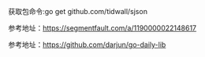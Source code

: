 获取包命令:go get github.com/tidwall/sjson

参考地址：https://segmentfault.com/a/1190000022148617

参考地址：https://github.com/darjun/go-daily-lib